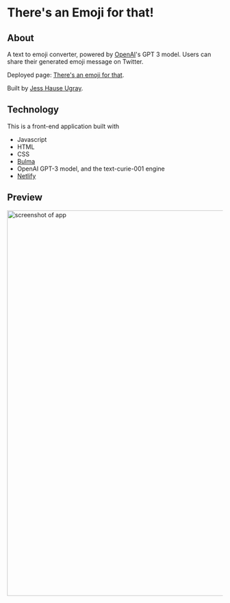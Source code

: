 # There's an Emoji for that!

## About

A text to emoji converter, powered by [OpenAI](https://openai.com/blog/openai-api/(https://openai.com/about/) "OpenAI's about page")'s GPT 3 model. Users can share their generated emoji message on Twitter. 

Deployed page: [There's an emoji for that](https://theres-an-emoji-for-that.netlify.app/).

Built by [Jess Hause Ugray](https://github.com/jhugray).

## Technology

This is a front-end application built with
- Javascript
- HTML
- CSS
- [Bulma](https://bulma.io/ "Bulma homepage")
- OpenAI GPT-3 model, and the text-curie-001 engine
- [Netlify](https://www.netlify.com/ "Netlify homepage")

## Preview

<img width="900" alt="screenshot of app" src="https://user-images.githubusercontent.com/59127869/179992984-56d0f4c9-1a73-4ac0-92b8-81112dbe2e01.png">

